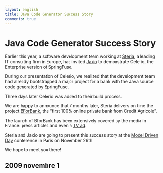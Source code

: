 ```yaml
---
layout: english
title: Java Code Generator Success Story
comments: true
---
```


# Java Code Generator Success Story

Earlier this year, a software development team working at <a href="http://www.steria.com/en/about-steria.htm">Steria</a>, a leading IT consulting firm in Europe, 
has invited <a href="http://www.jaxio.com/">Jaxio</a> to demonstrate Celerio, the Enterprise version of SpringFuse.

During our presentation of Celerio, we realized that the development team had already bootstrapped a major project for a bank with the Java source code generated by SpringFuse.

Three days later Celerio was added to their build process.

We are happy to announce that 7 months later, Steria delivers on time the project <a href="http://www.bforbank.com/">BForBank</a>, the “first 100% online private bank from Credit Agricole”.

The launch of BforBank has been extensively covered by the media in France: press articles and even a <a href="http://www.youtube.com/watch?v=VXaNshvFBD8&feature=player_embedded">TV ad</a>.

Steria and Jaxio are going to present this success story at the <a href="http://www.mdday.fr/">Model Driven Day</a> conference in Paris on November 26th. 

We hope to meet you there!

## 2009 novembre 1